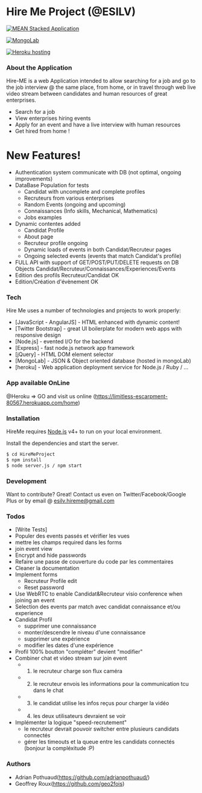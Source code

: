 # Hire Me Project (@ESILV)

[![MEAN Stacked Application](http://lerjen.me/wp-content/uploads/2015/05/maxresdefault.jpg)](http://mean.io/)

[![MongoLab](https://tctechcrunch2011.files.wordpress.com/2016/02/mlab-logo.png)](https://mlab.com/)

[![Heroku hosting](https://camo.githubusercontent.com/0114f89fa7abb867b1ce24bbcb83594bace70ac5/687474703a2f2f692e696d6775722e636f6d2f304962665275522e6a7067)](https://www.heroku.com/)

### About the Application

Hire-ME is a web Application intended to allow searching for a job and go to the job interview @ the same place, from home, or in travel through web live video stream between candidates and human resources of great enterprises.

  - Search for a job
  - View enterprises hiring events
  - Apply for an event and have a live interview with human resources
  - Get hired from home !

# New Features!

  - Authentication system communicate with DB (not optimal, ongoing improvements)
  - DataBase Population for tests 
    - Candidat with uncomplete and complete profiles 
    - Recruteurs from various enterprises
    - Random Events (ongoing and upcoming)
    - Connaissances (Info skills, Mechanical, Mathematics)
    - Jobs examples
  - Dynamic contentes added
    - Candidat Profile
    - About page
    - Recruteur profile ongoing
    - Dynamic loads of events in both Candidat/Recruteur pages
    - Ongoing selected events (events that match Candidat's profile)
  - FULL API with support of GET/POST/PUT/DELETE requests on DB Objects Candidat/Recruteur/Connaissances/Experiences/Events
  - Edition des profils Recruteur/Candidat OK
  - Edition/Création d'évènement OK

### Tech

Hire Me uses a number of technologies and projects to work properly:

* [JavaScript - AngularJS] - HTML enhanced with dynamic content!
* [Twitter Bootstrap] - great UI boilerplate for modern web apps with responsive design
* [Node.js] - evented I/O for the backend
* [Express] - fast node.js network app framework
* [jQuery] - HTML DOM element selector
* [MongoLab] - JSON & Object oriented database (hosted in mongoLab)
* [heroku] - Web application deployment service for Node.js / Ruby / ...

### App available OnLine

@Heroku => GO and visit us online (https://limitless-escarpment-80567.herokuapp.com/home)

### Installation

HireMe requires [Node.js](https://nodejs.org/) v4+ to run on your local environment.

Install the dependencies and start the server.

```sh
$ cd HireMeProject
$ npm install
$ node server.js / npm start
```

### Development

Want to contribute? Great! Contact us even on Twitter/Facebook/Google Plus or by email @ esilv.hireme@gmail.com

### Todos

 - [Write Tests]
 - Populer des events passés et vérifier les vues
 - mettre les champs required dans les forms
 - join event view
 - Encrypt and hide passwords
 - Refaire une passe de couverture du code par les commentaires
 - Cleaner la documentation
 - Implement forms 
    - Recruteur Profile edit
    - Reset password
 - Use WebRTC to enable Candidat&Recruteur visio conference when joining an event
 - Selection des events par match avec candidat connaissance et/ou experience
 - Candidat Profil 
    - supprimer une connaissance
    - monter/descendre le niveau d'une connaissance
    - supprimer une expérience
    - modifier les dates d'une expérience
  - Profil 100% boutton "compléter" devient "modifier"
  - Combiner chat et video stream sur join event 
    - 1) le recruteur charge son flux caméra
    - 2) le recruteur envois les informations pour la communication tcu dans le chat
    - 3) le candidat utilise les infos reçus pour charger la vidéo
    - 4) les deux utilisateurs devraient se voir
  - Implémenter la logique "speed-recrutement"
    - le recruteur devrait pouvoir switcher entre plusieurs candidats connectés
    - gérer les timeouts et la queue entre les candidats connectés (bonjour la compléxitude :P)

### Authors

 - Adrian Pothuaud(https://github.com/adrianpothuaud/)
 - Geoffrey Roux(https://github.com/geo2fois)
